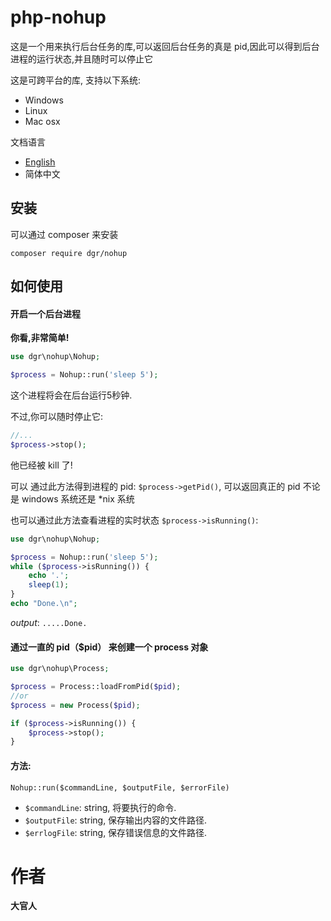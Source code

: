 php-nohup
===

这是一个用来执行后台任务的库,可以返回后台任务的真是 pid,因此可以得到后台进程的运行状态,并且随时可以停止它 

这是可跨平台的库, 支持以下系统:   
- Windows
- Linux
- Mac osx

文档语言  
- [English](README.md)
- 简体中文

安装
---

可以通过 composer 来安装

`composer require dgr/nohup`

如何使用
---

#### 开启一个后台进程

**你看,非常简单!**

```php
use dgr\nohup\Nohup;

$process = Nohup::run('sleep 5');
```
这个进程将会在后台运行5秒钟.

不过,你可以随时停止它:

```php
//...
$process->stop();
```
他已经被 kill 了!

可以 通过此方法得到进程的 pid: `$process->getPid()`, 可以返回真正的 pid 不论是 windows 系统还是 *nix 系统

也可以通过此方法查看进程的实时状态 `$process->isRunning()`:
```php
use dgr\nohup\Nohup;

$process = Nohup::run('sleep 5');
while ($process->isRunning()) {
    echo '.';
    sleep(1);
}
echo "Done.\n";

```
*output*: `.....Done.`   



#### 通过一直的 pid（$pid） 来创建一个 process 对象

```php
use dgr\nohup\Process;

$process = Process::loadFromPid($pid);  
//or
$process = new Process($pid); 

if ($process->isRunning()) {
    $process->stop();
}
```
####  方法:
`Nohup::run($commandLine, $outputFile, $errorFile)`  
- `$commandLine`: string, 将要执行的命令.  
- `$outputFile`: string, 保存输出内容的文件路径.  
- `$errlogFile`: string, 保存错误信息的文件路径.  

作者
===
**大官人**
